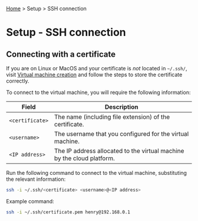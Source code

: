 [Home](../index.md) > Setup > SSH connection

# Setup - SSH connection

## Connecting with a certificate

If you are on Linux or MacOS and your certificate is _not_ located in `~/.ssh/`, visit [Virtual machine creation](virtual_machine_creation.md) and follow the steps to store the certificate correctly.

To connect to the virtual machine, you will require the following information:

| Field | Description |
| ----- | ----------- |
| `<certificate>` | The name (including file extension) of the certificate. |
| `<username>` | The username that you configured for the virtual machine. |
| `<IP address>` | The IP address allocated to the virtual machine by the cloud platform. |

Run the following command to connect to the virtual machine, substituting the relevant information:

```bash
ssh -i ~/.ssh/<certificate> <username>@<IP address>
```

Example command:

```bash
ssh -i ~/.ssh/certificate.pem henry@192.168.0.1
```
